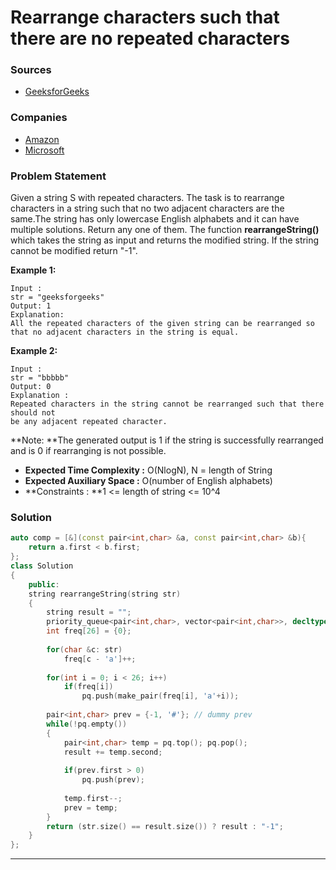 # Rearrange characters such that there are no repeated characters

### Sources

* [GeeksforGeeks](https://practice.geeksforgeeks.org/problems/rearrange-characters4649/1#)

### Companies

* [Amazon](../../company-based-lists/amazon.md)
* [Microsoft](../../company-based-lists/microsoft.md)

### Problem Statement

Given a string S with repeated characters. The task is to rearrange characters in a string such that no two adjacent characters are the same.The string has only lowercase English alphabets and it can have multiple solutions. Return any one of them. The function **rearrangeString()** which takes the string as input and returns the modified string. If the string cannot be modified return "-1".

**Example 1:**

```
Input : 
str = "geeksforgeeks"
Output: 1
Explanation:
All the repeated characters of the given string can be rearranged so 
that no adjacent characters in the string is equal. 
```

**Example 2:**

```
Input : 
str = "bbbbb"
Output: 0
Explanation : 
Repeated characters in the string cannot be rearranged such that there should not 
be any adjacent repeated character.
```

**Note: **The generated output is 1 if the string is successfully rearranged and is 0 if rearranging is not possible.

* **Expected Time Complexity :** O(NlogN), N = length of String
* **Expected Auxiliary Space :** O(number of English alphabets)
* **Constraints : **1 <= length of string <= 10^4

### Solution

```cpp
auto comp = [&](const pair<int,char> &a, const pair<int,char> &b){
    return a.first < b.first;
};
class Solution
{
    public:
    string rearrangeString(string str)
    {
        string result = "";
        priority_queue<pair<int,char>, vector<pair<int,char>>, decltype(comp)> pq(comp);                      
        int freq[26] = {0};
        
        for(char &c: str)
            freq[c - 'a']++;
        
        for(int i = 0; i < 26; i++)
            if(freq[i])
                pq.push(make_pair(freq[i], 'a'+i));
        
        pair<int,char> prev = {-1, '#'}; // dummy prev
        while(!pq.empty())
        {
            pair<int,char> temp = pq.top(); pq.pop();
            result += temp.second;
            
            if(prev.first > 0)
                pq.push(prev);
            
            temp.first--;
            prev = temp;
        }
        return (str.size() == result.size()) ? result : "-1";
    }
};
```

****
